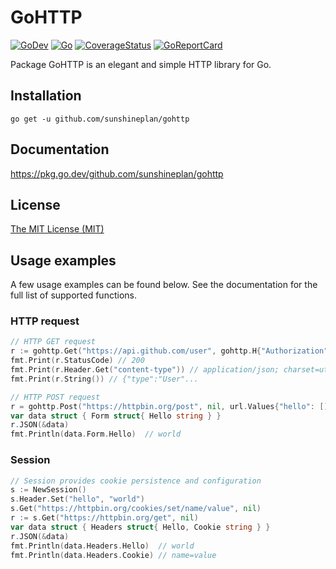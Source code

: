 # GoHTTP

[![GoDev](https://img.shields.io/static/v1?label=godev&message=reference&color=00add8)][godev]
[![Go](https://github.com/sunshineplan/gohttp/workflows/Test/badge.svg)][actions]
[![CoverageStatus](https://coveralls.io/repos/github/sunshineplan/gohttp/badge.svg?branch=main&service=github)][coveralls]
[![GoReportCard](https://goreportcard.com/badge/github.com/sunshineplan/gohttp)][goreportcard]

[godev]: https://pkg.go.dev/github.com/sunshineplan/gohttp "GoDev"
[actions]: https://github.com/sunshineplan/gohttp/actions "GitHub Actions Page"
[coveralls]: https://coveralls.io/github/sunshineplan/gohttp?branch=main "Coverage Status"
[goreportcard]: https://goreportcard.com/report/github.com/sunshineplan/gohttp "Go Report Card"

Package GoHTTP is an elegant and simple HTTP library for Go.

## Installation

    go get -u github.com/sunshineplan/gohttp

## Documentation

https://pkg.go.dev/github.com/sunshineplan/gohttp

## License

[The MIT License (MIT)](https://raw.githubusercontent.com/sunshineplan/gohttp/main/LICENSE)

## Usage examples

A few usage examples can be found below. See the documentation for the full list of supported functions.

### HTTP request

```go
// HTTP GET request
r := gohttp.Get("https://api.github.com/user", gohttp.H{"Authorization": "token"})
fmt.Print(r.StatusCode) // 200
fmt.Print(r.Header.Get("content-type")) // application/json; charset=utf-8
fmt.Print(r.String()) // {"type":"User"...

// HTTP POST request
r = gohttp.Post("https://httpbin.org/post", nil, url.Values{"hello": []string{"world"}})
var data struct { Form struct{ Hello string } }
r.JSON(&data)
fmt.Println(data.Form.Hello)  // world
```

### Session

```go
// Session provides cookie persistence and configuration
s := NewSession()
s.Header.Set("hello", "world")
s.Get("https://httpbin.org/cookies/set/name/value", nil)
r := s.Get("https://httpbin.org/get", nil)
var data struct { Headers struct{ Hello, Cookie string } }
r.JSON(&data)
fmt.Println(data.Headers.Hello)  // world
fmt.Println(data.Headers.Cookie) // name=value
```
